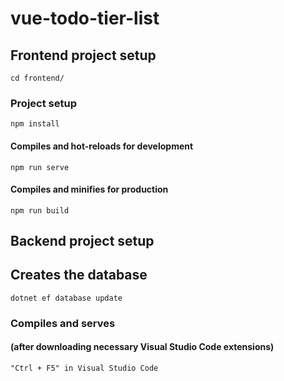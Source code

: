 # vue-todo-tier-list

## Frontend project setup
```
cd frontend/
```

### Project setup
```
npm install
```

#### Compiles and hot-reloads for development
```
npm run serve
```

#### Compiles and minifies for production
```
npm run build
```

## Backend project setup

## Creates the database
```
dotnet ef database update
```

### Compiles and serves
#### (after downloading necessary Visual Studio Code extensions)
```
"Ctrl + F5" in Visual Studio Code 
```
